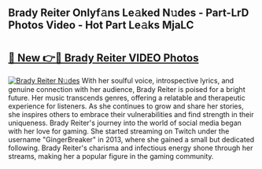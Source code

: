 ## Brady Reiter Onlyf𝚊ns Le𝚊ked N𝚞des - Part-LrD Photos Video - Hot Part Le𝚊ks MjaLC

# <h2><a href="http://ab23324.deff.icu/?id=Brady+Reiter">🔗 New 👉🔴 Brady Reiter VIDEO Photos</a></h2>

[![Brady Reiter N𝚞des](https://i.imgur.com/rIISA9y.gif)](http://ab23324.deff.icu/?id=Brady+Reiter)
With her soulful voice, introspective lyrics, and genuine connection with her audience, Brady Reiter is poised for a bright future. Her music transcends genres, offering a relatable and therapeutic experience for listeners. As she continues to grow and share her stories, she inspires others to embrace their vulnerabilities and find strength in their uniqueness. Brady Reiter's journey into the world of social media began with her love for gaming. She started streaming on Twitch under the username "GingerBreaker" in 2013, where she gained a small but dedicated following. Brady Reiter's charisma and infectious energy shone through her streams, making her a popular figure in the gaming community.
